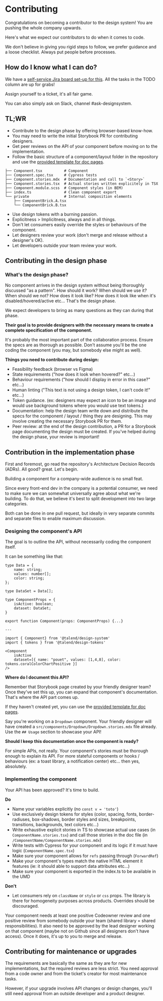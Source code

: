 # Contributing
Congratulations on becoming a contributor to the design system! You are pushing the whole company upwards.

Here's what we expect our contributors to do when it comes to code.

We don't believe in giving you rigid steps to follow, we prefer guidance and a loose checklist. Always put people before processes.

## How do I know what I can do?
We have a [self-service Jira board set-up for this](https://jira.talendforge.org/secure/RapidBoard.jspa?projectKey=TUX&rapidView=1030). All the tasks in the TODO column are up for grabs!

Assign yourself to a ticket, it's all fair game.

You can also simply ask on Slack, channel #ask-designsystem.

## TL;WR
- Contribute to the design phase by offering browser-based know-how.
- You may need to write the initial Storybook PR for contributing designers.
- Get peer reviews on the API of your component before moving on to the implementation.
- Follow the basic structure of a component/layout folder in the repository and use the [provided template for doc pages](DOCTEMPLATE.md).
```
├── Component.tsx          # Component
├── Component.spec.tsx     # Cypress tests
├── Component.stories.mdx  # Documentation and call to `<Story>`
├── Component.stories.tsx  # Actual stories written explicitely in TSX
├── Component.module.scss  # Component styles (in BEM)
├── index.ts               # Clean component export
└── private                # Internal composition elements
    ├── ComponentBrick.A.tsx
    └── ComponentBrick.B.tsx
```
- Use design tokens with a burning passion.
- Explicitness > Implicitness, always and in all things.
- Don't let consumers easily override the styles or behaviours of the component.
- Let designers review your work (don't merge and release without a designer's OK).
- Let developers outside your team review your work.

## Contributing in the design phase

### What's the design phase?

No component arrives in the design system without being thoroughly discussed "as a pattern". How should it work? When should we use it? When should we not? How does it look like? How does it look like when it's disabled/hovered/active etc... That's the design phase.

We expect developers to bring as many questions as they can during that phase.

**Their goal is to provide designers with the necessary means to create a complete specification of the component.**

It's probably the most important part of the collaboration process. Ensure the specs are as thorough as possible. Don't assume you'll be the one coding the component (you may, but somebody else might as well).

**Things you need to contribute during design:**

- Feasibility feedback (browser vs Figma)
- State requirements ("how does it look when hovered?" etc...)
- Behaviour requirements ("how should I display in error in this case?" etc...)
- Human linting ("This text is not using a design token, I can't code it!" etc...)
- Token guidance. (ex: designers may expect an icon to be an image and would use background tokens where you would use text tokens.)
- Documentation: help the design team write down and distribute the specs for the component / layout / thing they are designing. This may involve creating the necessary Storybook PR for them.
- Peer review: at the end of the design contribution, a PR for a Storybook page documenting the design must be created. If you've helped during the design phase, your review is important!

## Contribution in the implementation phase

First and foremost, go read the repository's Architecture Decision Records (ADRs). All good? great. Let's begin.

Building a component for a company-wide audience is no small feat.

Since every front-end dev in the company is a potential consumer, we need to make sure we can somewhat universally agree about what we're building. To do that, we believe it's best to split development into two large categories.

Both can be done in one pull request, but ideally in very separate commits and separate files to enable maximum discussion.

### Designing the component's API

The goal is to outline the API, without necessarily coding the component itself.

It can be something like that:


```tsx
type Data = {
	name: string;
	values: number[];
	color: string;
};

type DataSet = Data[];

type ComponentProps = {
	isActive: boolean;
	dataset: DataSet;
}

export function Component(props: ComponentProps) {...}

---

import { Component} from '@talend/design-system'
import { tokens } from '@talend/design-tokens'

<Component
	isActive
	dataset=[{ name: "pouet", values: [1,4,8], color: tokens.coralColorChartPositive }]
/>
```

**Where do I document this API?**

Remember that Storybook page created by your friendly designer team? Once they've set this up, you can expand that component's documentation. That's where the API part comes up.

If they haven't created yet, you can use the [provided template for doc pages](DOCTEMPLATE.md).

Say you're working on a `Dropdown` component. Your friendly designer will have created a `src/components/Dropdown/Dropdown.stories.mdx` file already. Use the `## Usage` section to showcase your API!

**Should I keep this documentation once the component is ready?**

For simple APIs, not really. Your component's stories must be thorough enough to explain its API. For more stateful components or hooks / behaviours (ex: a toast library, a notification center) etc... then yes, absolutely.

### Implementing the component

Your API has been approved? It's time to build.

**Do**

- Name your variables explicitly (no `const v = 'toto'`)
- Use exclusively design tokens for styles (color, spacing, fonts, border-radiuses, box-shadows, border styles and sizes, breakpoints, transitions, backgrounds, text colors etc...)
- Write exhaustive explicit stories in TS to showcase actual use cases (in `ComponentName.stories.tsx`) and call those stories in the doc file (in `/ComponentName/ComponentName.stories.mdx`)
- Write tests with Cypress for your component and its logic if it must have logic (`ComponentName.spec.tsx`)
- Make sure your component allows for `refs` passing through (`ForwardRef`)
- Make your component's types match the native HTML element it features (ie: it should able to support data attributes etc...)
- Make sure your component is exported in the index.ts to be available in the UMD

**Don't**

- Let consumers rely on `className` or `style` or `css` props. The library is there for homogeneity purposes across products. Overrides should be discouraged.

Your component needs at least one positive Codeowner review and one positive review from somebody outside your team (shared library = shared responsibilities). It also need to be approved by the lead designer working on that component (maybe not on Github since all designers don't have access). Once it does, it's up to you to merge and release.

## Contributing for maintenance or upgrades

The requirements are basically the same as they are for new implementations, but the required reviews are less strict. You need approval from a code owner and from the ticket's creator for most maintenance tasks.

However, if your upgrade involves API changes or design changes, you'll still need approval from an outside developer and a product designer.

